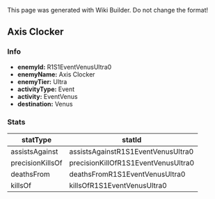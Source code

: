 <span class="wiki-builder">This page was generated with Wiki Builder. Do not change the format!</span>

## Axis Clocker
### Info
* **enemyId:** R1S1EventVenusUltra0
* **enemyName:** Axis Clocker
* **enemyTier:** Ultra
* **activityType:** Event
* **activity:** EventVenus
* **destination:** Venus

### Stats
statType | statId
-------- | ------
assistsAgainst | assistsAgainstR1S1EventVenusUltra0
precisionKillsOf | precisionKillOfR1S1EventVenusUltra0
deathsFrom | deathsFromR1S1EventVenusUltra0
killsOf | killsOfR1S1EventVenusUltra0

